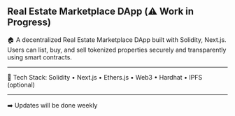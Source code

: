 ## Real Estate Marketplace DApp (⚠️ Work in Progress)

🏠 A decentralized Real Estate Marketplace DApp built with Solidity, Next.js. Users can list, buy, and sell tokenized properties securely and transparently using smart contracts. 
 
--- 
    
🔧 Tech Stack: Solidity • Next.js • Ethers.js • Web3 • Hardhat • IPFS (optional)      
  
---      
 
 ➡️ Updates will be done weekly 
  
 
